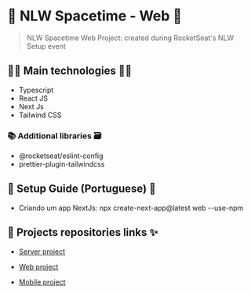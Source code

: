 # 🚀 NLW Spacetime - Web 🚀

> NLW Spacetime Web Project: created during RocketSeat's NLW Setup event

## 👨‍💻 Main technologies 👩‍💻

- Typescript
- React JS
- Next Js
- Tailwind CSS

### 📚 Additional libraries 🗃️

- @rocketseat/eslint-config
- prettier-plugin-tailwindcss

## 📃 Setup Guide (Portuguese) 📖

- Criando um app NextJs: npx create-next-app@latest web --use-npm

## 🔗 Projects repositories links ✨

- [Server project](https://github.com/rodolfoHOk/rocketseat.nlw-spacetime/tree/main/server)

- [Web project](https://github.com/rodolfoHOk/rocketseat.nlw-spacetime/tree/main/web)

- [Mobile project](https://github.com/rodolfoHOk/rocketseat.nlw-spacetime/tree/main/mobile)
